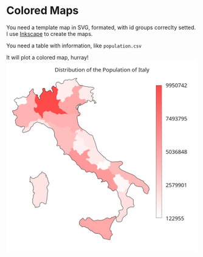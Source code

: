 # Colored Maps

You need a template map in SVG, formated, with id groups correclty setted. I use [Inkscape](https://inkscape.org/) to create the maps.

You need a table with information, like `population.csv`

It will plot a colored map, hurray!
![output_image.png](output_image.png)